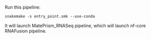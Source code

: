 Run this pipeline:

```
snakemake -s entry_point.smk --use-conda
```

It will launch MatePrism_RNASeq pipeline, which will launch nf-core RNAFusion pipeline.
